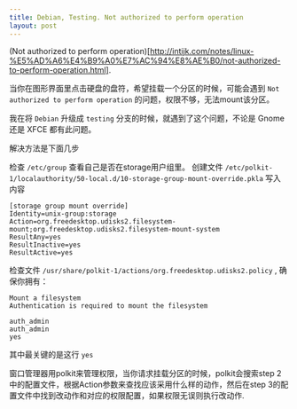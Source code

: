 ```yaml
---
title: Debian, Testing. Not authorized to perform operation
layout: post
---
```


(Not authorized to perform operation)[http://intijk.com/notes/linux-%E5%AD%A6%E4%B9%A0%E7%AC%94%E8%AE%B0/not-authorized-to-perform-operation.html].

当你在图形界面里点击硬盘的盘符，希望挂载一个分区的时候，可能会遇到
`Not authorized to perform operation` 的问题，权限不够，无法mount该分区。

我在将 `Debian` 升级成 `testing` 分支的时候，就遇到了这个问题，不论是 Gnome 还是 XFCE 都有此问题。

解决方法是下面几步

检查 `/etc/group` 查看自己是否在storage用户组里。
创建文件
`/etc/polkit-1/localauthority/50-local.d/10-storage-group-mount-override.pkla`
写入内容

```
[storage group mount override]
Identity=unix-group:storage
Action=org.freedesktop.udisks2.filesystem-mount;org.freedesktop.udisks2.filesystem-mount-system
ResultAny=yes
ResultInactive=yes
ResultActive=yes
```

检查文件
`/usr/share/polkit-1/actions/org.freedesktop.udisks2.policy`
, 确保你拥有：

```
Mount a filesystem
Authentication is required to mount the filesystem

auth_admin
auth_admin
yes
```

其中最关键的是这行
`yes`

窗口管理器用polkit来管理权限，当你请求挂载分区的时候，polkit会搜索step 2中的配置文件，根据Action参数来查找应该采用什么样的动作，然后在step 3的配置文件中找到改动作和对应的权限配置，如果权限无误则执行改动作.
